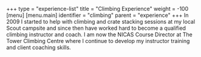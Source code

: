 +++
type = "experience-list"
title = "Climbing Experience"
weight = -100
[menu]
  [menu.main]
    identifier = "climbing"
    parent = "experience"
+++
In 2009 I started to help with climbing and crate stacking sessions at my local Scout campsite and since then have worked hard to become a qualified climbing instructor and coach.  I am now the NICAS Course Director at The Tower Climbing Centre where I continue to develop my instructor training and client coaching skills.